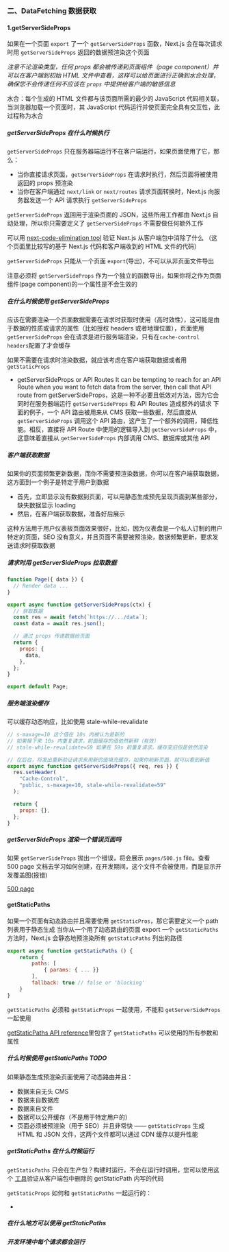 ### 二、DataFetching 数据获取

#### 1.getServerSideProps

如果在一个页面 `export` 了一个 `getServerSideProps` 函数，Next.js 会在每次请求时用 `getServerSideProps` 返回的数据预渲染这个页面

_注意不论渲染类型，任何 props 都会被传递到页面组件（page component）并可以在客户端到初始 HTML 文件中查看，这样可以给页面进行正确到水合处理，确保您不会传递任何不应该在 `props` 中提供给客户端的敏感信息_

水合：每个生成的 HTML 文件都与该页面所需的最少的 JavaScript 代码相关联，当浏览器加载一个页面时，其 JavaScript 代码运行并使页面完全具有交互性，此过程称为水合

##### getServerSideProps 在什么时候执行

`getServerSideProps` 只在服务器端运行不在客户端运行，如果页面使用了它，那么：

- 当你直接请求页面，`getSerVerSideProps` 在请求时执行，然后页面将被使用返回的 props 预渲染
- 当你在客户端通过 `next/link` or `next/routes` 请求页面转换时，Next.js 向服务器发送一个 API 请求执行 `getServerSideProps`

`getServerSideProps` 返回用于渲染页面的 JSON，这些所用工作都由 Next.js 自动处理，所以你只需要定义了 `getServerSideProps` 不需要做任何额外工作

可以用 [next-code-elimination tool](https://next-code-elimination.vercel.app/) 验证 Next.js 从客户端包中消除了什么
（这个页面里比较写的基于 Next.js 代码和客户端收到的 HTML 文件的代码）

`getServerSideProps` 只能从一个页面 `export`(导出)，不可以从非页面文件导出

注意必须将 `getServerSideProps` 作为一个独立的函数导出，如果你将之作为页面组件(page component)的一个属性是不会生效的

##### 在什么时候使用 getServerSideProps

应该在需要渲染一个页面数据需要在请求时获取时使用（高时效性），这可能是由于数据的性质或请求的属性（比如授权 headers 或者地理位置），页面使用 `getServerSideProps` 会在请求是进行服务端渲染，只有在`cache-control headers`配置了才会缓存

如果不需要在请求时渲染数据，就应该考虑在客户端获取数据或者用 `getStaticProps`

- getServerSideProps or API Routes
  It can be tempting to reach for an API Route when you want to fetch data from the server, then call that API route from getServerSideProps，这是一种不必要且低效对方法，因为它会同时在服务器端运行 `getServerSideProps` 和 API Routes 造成额外的请求
  下面的例子，一个 API 路由被用来从 CMS 获取一些数据，然后直接从 `getServerSideProps` 调用这个 API 路由，这产生了一个额外的调用，降低性能。相反，直接将 API Route 中使用的逻辑导入到 `getServerSideProps` 中，这意味着直接从 `getServerSideProps` 内部调用 CMS、数据库或其他 API

##### 客户端获取数据

如果你的页面频繁更新数据，而你不需要预渲染数据，你可以在客户端获取数据，这方面到一个例子是特定于用户到数据

- 首先，立即显示没有数据到页面，可以用静态生成预先呈现页面到某些部分，缺失数据显示 loading
- 然后，在客户端获取数据，准备好后展示

这种方法用于用户仪表板页面效果很好，比如，因为仪表盘是一个私人订制的用户特定的页面，SEO 没有意义，并且页面不需要被预渲染，数据频繁更新，要求发送请求时获取数据

##### 请求时用 getServerSideProps 拉取数据

```js
function Page({ data }) {
  // Render data ...
}

export async function getServerSideProps(ctx) {
  // 获取数据
  const res = await fetch(`https://.../data`);
  const data = await res.json();

  // 通过 props 传递数据给页面
  return {
    props: {
      data,
    },
  };
}

export default Page;
```

##### 服务端渲染缓存

可以缓存动态响应，比如使用 stale-while-revalidate

```js
// s-maxage=10 这个值在 10s 内被认为是新的
// 如果接下来 10s 内重复请求，前面缓存的值依然新鲜（有效）
// stale-while-revalidate=59 如果在 59s 前重复请求，缓存变旧但是依然渲染

// 在后台，将发出重新验证请求来用新的值填充缓存，如果你刷新页面，就可以看到新值
export async function getServerSideProps({ req, res }) {
  res.setHeader(
    "Cache-Control",
    "public, s-maxage=10, stale-while-revalidate=59"
  );

  return {
    props: {},
  };
}
```

##### getServerSideProps 渲染一个错误页面吗

如果 `getServerSideProps` 抛出一个错误，将会展示 `pages/500.js` file。查看 500 page 文档去学习如何创建，在开发期间，这个文件不会被使用，而是显示开发覆盖图(报错)

[500 page](https://nextjs.org/docs/advanced-features/custom-error-page#500-page)

#### getStaticPaths

如果一个页面有动态路由并且需要使用 `getStaticPros`，那它需要定义一个 path 列表用于静态生成
当你从一个用了动态路由的页面 export 一个 `getStaticPaths` 方法时，Next.js 会静态地预渲染所有 `getStaticPaths` 列出的路径

```js
export async function getStaticPaths () {
	return {
		paths: [
			{ params: { ... }}
		],
		fallback: true // false or 'blocking'
	}
}
```

`getStaticPaths` 必须和 `getStaticProps` 一起使用，不能和 `getServerSideProps` 一起使用

[getStaticPaths API reference](https://nextjs.org/docs/api-reference/data-fetching/get-static-paths)里包含了 `getStaticPaths` 可以使用的所有参数和属性

##### 什么时候使用 getStaticPaths TODO

如果静态生成预渲染页面使用了动态路由并且：

- 数据来自无头 CMS
- 数据来自数据库
- 数据来自文件
- 数据可以公开缓存（不是用于特定用户的）
- 页面必须被预渲染（用于 SEO）并且非常快 —— `getStaticProps` 生成 HTML 和 JSON 文件，这两个文件都可以通过 CDN 缓存以提升性能

##### getStaticPaths 在什么时候运行

`getStaticPaths` 只会在生产包？构建时运行，不会在运行时调用，您可以使用这个 [工具](https://next-code-elimination.vercel.app/)验证从客户端包中删除的 getStaticPath 内写的代码

`getStaticProps` 如何和 `getStaticPaths` 一起运行的：

-

##### 在什么地方可以使用 getStaticPaths

##### 开发环境中每个请求都会运行
